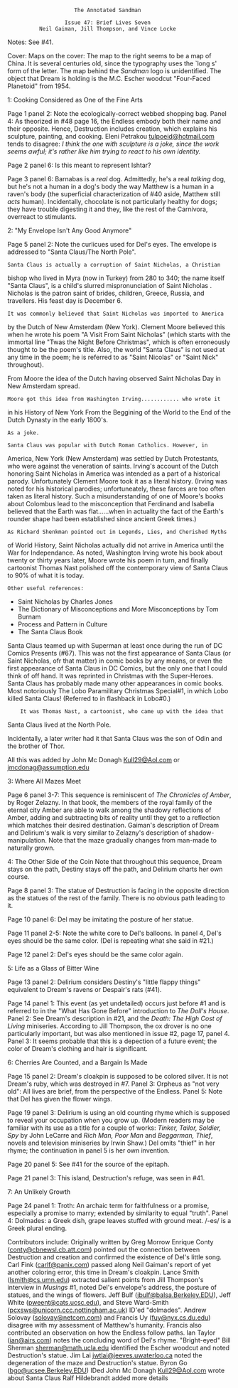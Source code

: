                          The Annotated Sandman
      
                      Issue 47: Brief Lives Seven
              Neil Gaiman, Jill Thompson, and Vince Locke

Notes:  See #41.

Cover:  Maps on the cover:  The map to the right seems to be a map of
China.  It is several centuries old, since the typography uses the `long s'
form of the letter.  The map behind the _Sandman_ logo is unidentified.
The object that Dream is holding is the M.C. Escher woodcut "Four-Faced
Planetoid" from 1954.

1: Cooking Considered as One of the Fine Arts

Page 1 panel 2:  Note the ecologically-correct webbed shopping bag.
	Panel 4:  As theorized in #48 page 16, the Endless embody both their
name and their opposite.  Hence, Destruction includes creation, which
explains his sculpture, painting, and cooking.
Eleni Petrakou <tulpoeid@hotmail.com> tends to disagree:
<CITE>I think the one with sculpture is a joke, since the work seems
awful; it's rather like him trying to react to his own
identity.</CITE>    

Page 2 panel 6: Is this meant to represent Ishtar?

Page 3 panel 6:  Barnabas is a *real* dog.  Admittedly, he's a real
*talking* dog, but he's not a human in a dog's body the way Matthew is a
human in a raven's body (the superficial characterization of #40 aside,
Matthew still *acts* human).  Incidentally, chocolate is not particularly 
healthy for dogs; they have trouble digesting it and they, like the rest 
of the Carnivora, overreact to stimulants.

2: "My Envelope Isn't Any Good Anymore"

Page 5 panel 2:  Note the curlicues used for Del's eyes.  The envelope is
addressed to "Santa Claus/The North Pole".

	Santa Claus is actually a corruption of Saint Nicholas, a Christian 
bishop who lived in Myra (now in Turkey) from 280 to 340; the name itself 
"Santa Claus", is a child's slurred mispronunciation of Saint Nicholas . 
Nicholas is the patron saint of brides, children, Greece, Russia, and 
travellers. His feast day is December 6.

	It was commonly believed that Saint Nicholas was imported to America 
by the Dutch of New Amsterdam (New York). Clement Moore believed this when he 
wrote his poem "A Visit From Saint Nicholas" (which starts with the immortal 
line "Twas the Night Before Christmas", which is often erroneously thought to 
be the poem's title. Also, the world "Santa Claus" is not used at any time in 
the poem; he is referred to as "Saint Nicolas" or "Saint Nick" throughout). 

From Moore the idea of the Dutch having observed Saint Nicholas Day in New 
Amsterdam spread. 

	Moore got this idea from Washington Irving............ who wrote it 
in his History of New York From the Beggining of the World to the End of the 
Dutch Dynasty in the early 1800's.

	As a joke.

	Santa Claus was popular with Dutch Roman Catholics. However, in 
America, New York (New Amsterdam) was settled by Dutch Protestants, who were 
against the veneration of saints. Irving's account of the Dutch honoring 
Saint Nicholas in America was intended as a part of a historical parody. 
Unfortunately Clement Moore took it as a literal history. (Irving was noted 
for his historical parodies; unfortuneately, these farces are too often taken 
as literal history. Such a misunderstanding of one of Moore's books about 
Colombus lead to the misconception that Ferdinand and Isabella believed that 
the Earth was flat......when in actuality the fact of the Earth's rounder 
shape had been established since ancient Greek times.) 

	As Richard Shenkman pointed out in Legends, Lies, and Cherished Myths 
of World History, Saint Nicholas actually did not arrive in America until the 
War for Independance. As noted, Washington Irving wrote his book about twenty 
or thirty years later, Moore wrote his poem in turn, and finally cartoonist 
Thomas Nast polished off the contemporary view of Santa Claus to 90% of what 
it is today.

	Other useful references:
* Saint Nicholas by Charles Jones
* The Dictionary of Misconceptions and More Misconceptions by Tom Burnam
* Process and Pattern in Culture
* The Santa Claus Book

Santa Claus teamed up with Superman at least once during the run of DC Comics 
Presents (#67). This was not the first appearance of Santa Claus (or
Saint Nicholas, ofr that matter) in comic books by any means, or even
the first appearance of Santa Claus in DC Comics, but the only one
that I could think of off hand. It was reprinted in Christmas with the
Super-Heroes. Santa Claus has probably made many other appearances in
comic books. Most notoriously The Lobo Paramilitary Christmas
Special#1, in which Lobo killed Santa Claus! (Referred to in flashback
in Lobo#0.) 

        It was Thomas Nast, a cartoonist, who came up with the idea that
Santa Claus lived at the North Pole.

Incidentally, a later writer had it that Santa Claus was the son of Odin and
the brother of Thor.

All this was added by John Mc Donagh <Kull29@Aol.com> or <jmcdonag@assumption.edu>

3: Where All Mazes Meet

Page 6 panel 3-7:  This sequence is reminiscent of _The Chronicles of
Amber_, by Roger Zelazny.  In that book, the members of the royal family of 
the eternal city Amber are able to walk among the shadowy reflections of
Amber, adding and subtracting bits of reality until they get to a
reflection which matches their desired destination.  Gaiman's description
of Dream and Delirium's walk is very similar to Zelazny's description
of shadow-manipulation.
	Note that the maze gradually changes from man-made to naturally
grown.

4: The Other Side of the Coin
Note that throughout this sequence, Dream stays on the path, Destiny stays
off the path, and Delirium charts her own course.

Page 8 panel 3:  The statue of Destruction is facing in the opposite direction
as the statues of the rest of the family.  There is no obvious path leading
to it.

Page 10 panel 6:  Del may be imitating the posture of her statue.

Page 11 panel 2-5:  Note the white core to Del's balloons.  In panel 4,
Del's eyes should be the same color.  (Del is repeating what she said in
#21.)

Page 12 panel 2:  Del's eyes should be the same color again.

5: Life as a Glass of Bitter Wine

Page 13 panel 2:  Delirium considers Destiny's "little flappy things"
equivalent to Dream's ravens or Despair's rats (#41).

Page 14 panel 1:  This event (as yet undetailed) occurs just before #1 and
is referred to in the "What Has Gone Before" introduction to _The Doll's
House_.
	Panel 2:  See Dream's description in #21, and the _Death: The High
Cost of Living_ miniseries.  According to Jill Thompson, the ox drover 
is no one particularly important, but was also mentioned in issue #2,
page 17, panel 4.
	Panel 3:  It seems probable that this is a depection of a future 
event; the color of Dream's clothing and hair is significant.

6: Cherries Are Counted, and a Bargain Is Made

Page 15 panel 2:  Dream's cloakpin is supposed to be colored silver.  It is
not Dream's ruby, which was destroyed in #7.
	Panel 3:  Orpheus as "not very old": All lives are brief, from the
perspective of the Endless.
	Panel 5:  Note that Del has given the flower wings.

Page 19 panel 3:  Delirium is using an old counting rhyme which is supposed
to reveal your occupation when you grow up.  (Modern readers may be
familiar with its use as a title for a couple of works: _Tinker, Tailor,
Soldier, Spy_ by John LeCarre and _Rich Man, Poor Man_ and _Beggarman,
Thief_, novels and television miniseries by Irwin Shaw.)  Del omits "thief" 
in her rhyme; the continuation in panel 5 is her own invention.

Page 20 panel 5:  See #41 for the source of the epitaph.

Page 21 panel 3:  This island, Destruction's refuge, was seen in #41.

7: An Unlikely Growth

Page 24 panel 1:  Troth:  An archaic term for faithfulness or a promise,
especially a promise to marry; extended by similarity to equal "truth".
	Panel 4:  Dolmades:  a Greek dish, grape leaves stuffed with ground
meat.  /-es/ is a Greek plural ending.

Contributors include:
    Originally written by Greg Morrow
	Enrique Conty (conty@cbnewsl.cb.att.com) pointed out the connection
between Destruction and creation and confirmed the existence of Del's
little song.
	Carl Fink (carlf@panix.com) passed along Neil Gaiman's report of
yet another coloring error, this time in Dream's cloakpin.
	Lance Smith (lsmith@cs.umn.edu) extracted salient points from Jill
Thompson's interview in _Musings_ #1, noted Del's envelope's address, the
posture of statues, and the wings of flowers.
	Jeff Bulf (jbulf@balsa.Berkeley.EDU), Jeff White 
(pweent@cats.ucsc.edu), and Steve Ward-Smith 
(pcxsws@unicorn.ccc.nottingham.ac.uk) ID'ed "dolmades".
	Andrew Solovay (solovay@netcom.com) and Francis Uy
(fuy@nyx.cs.du.edu) disagree with my assessment of Matthew's humanity.
Francis also contributed an observation on how the Endless follow paths.
	Ian Taylor (ian@airs.com) notes the concluding word of Del's rhyme.
	"Bright-eyed" Bill Sherman <sherman@math.ucla.edu> identified the
Escher woodcut and noted Destruction's statue.
	Jim Lai <jwtlai@jeeves.uwaterloo.ca> noted the degeneration of the
maze and Destruction's statue.
	Byron Go (bgo@ucsee.Berkeley.EDU) IDed
	John Mc Donagh <Kull29@Aol.com> wrote about Santa Claus
	Ralf Hildebrandt added more details
